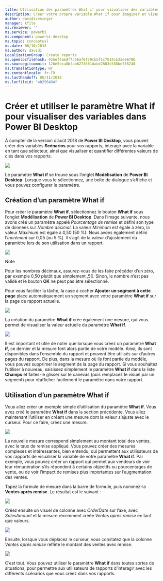 ```yaml
---
title: Utilisation des paramètres What if pour visualiser des variables dans Power BI Desktop
description: Créer votre propre variable What if pour imaginer et visualiser des variables dans les rapports Power BI
author: davidiseminger
manager: kfile
ms.reviewer: ''
ms.service: powerbi
ms.component: powerbi-desktop
ms.topic: conceptual
ms.date: 08/10/2018
ms.author: davidi
LocalizationGroup: Create reports
ms.openlocfilehash: 926ef4aedf7c56af6f79cbbf1c7810cb3aee670b
ms.sourcegitcommit: 126e5eca8bfab6273581dabd7603df88be755240
ms.translationtype: HT
ms.contentlocale: fr-FR
ms.lasthandoff: 08/11/2018
ms.locfileid: "40256404"
---
```

# <a name="create-and-use-a-what-if-parameter-to-visualize-variables-in-power-bi-desktop"></a>Créer et utiliser le paramètre What if pour visualiser des variables dans Power BI Desktop
À compter de la version d’août 2018 de **Power BI Desktop**, vous pouvez créer des variables **Scénarios** pour vos rapports, interagir avec la variable en tant que sélecteur, ainsi que visualiser et quantifier différentes valeurs de clés dans vos rapports.

![](media/desktop-what-if/what-if_01.png)

Le paramètre **What if** se trouve sous l’onglet **Modélisation** de **Power BI Desktop**. Lorsque vous le sélectionnez, une boîte de dialogue s’affiche et vous pouvez configurer le paramètre.

## <a name="creating-a-what-if-parameter"></a>Création d’un paramètre What if
Pour créer le paramètre **What if**, sélectionnez le bouton **What if** sous l’onglet **Modélisation** de **Power BI Desktop**. Dans l’image suivante, nous avons créé un paramètre appelé *Pourcentage de remise* et défini son type de données sur *Nombre décimal*. La valeur *Minimum* est égale à zéro, la valeur *Maximum* est égale à 0,50 (50 %). Nous avons également défini l’*Incrément* sur 0,05 (ou 5 %). Il s’agit de la valeur d’ajustement du paramètre lors de son utilisation dans un rapport.

![](media/desktop-what-if/what-if_02.png)

> [!NOTE]
> Pour les nombres décimaux, assurez-vous de les faire précéder d’un zéro, par exemple 0,50 plutôt que simplement ,50. Sinon, le nombre n’est pas validé et le bouton **OK** ne peut pas être sélectionné.
> 
> 

Pour vous faciliter la tâche, la case à cocher **Ajouter un segment à cette page** place automatiquement un segment avec votre paramètre **What if** sur la page de rapport actuelle.

![](media/desktop-what-if/what-if_03.png)

La création du paramètre **What if** crée également une mesure, qui vous permet de visualiser la valeur actuelle du paramètre **What if**.

![](media/desktop-what-if/what-if_04.png)

Il est important et utile de noter que lorsque vous créez un paramètre **What if**, ce dernier et la mesure font alors partie de votre modèle. Ainsi, ils sont disponibles dans l’ensemble du rapport et peuvent être utilisés sur d’autres pages du rapport. De plus, dans la mesure où ils font partie du modèle, vous pouvez supprimer le segment de la page du rapport. Si vous souhaitez l’utiliser à nouveau, saisissez simplement le paramètre **What if** dans la liste **Champs** et faites-le glisser sur le canevas (puis remplacez le visuel par un segment) pour réafficher facilement le paramètre dans votre rapport.

## <a name="using-a-what-if-parameter"></a>Utilisation d’un paramètre What if
Vous allez créer un exemple simple d’utilisation du paramètre **What if**. Vous avez créé le paramètre **What if** dans la section précédente. Vous allez maintenant l’utiliser en créant une mesure dont la valeur s’ajuste avec le curseur. Pour ce faire, créez une mesure.

![](media/desktop-what-if/what-if_05.png)

La nouvelle mesure correspond simplement au montant total des ventes, avec le taux de remise appliqué. Vous pouvez créer des mesures complexes et intéressantes, bien entendu, qui permettent aux utilisateurs de vos rapports de visualiser la variable de votre paramètre **What if**. Par exemple, vous pouvez créer un rapport qui permet aux vendeurs de voir leur rémunération s’ils répondent à certains objectifs ou pourcentages de vente, ou de voir l’impact de remises plus importantes sur l’augmentation des ventes.

Tapez la formule de mesure dans la barre de formule, puis nommez-la **Ventes après remise**. Le résultat est le suivant :

![](media/desktop-what-if/what-if_06.png)

Créez ensuite un visuel de colonne avec *OrderDate* sur l’axe, avec *SalesAmount* et la mesure récemment créée *Ventes après remise* en tant que valeurs.

![](media/desktop-what-if/what-if_07.png)

Ensuite, lorsque vous déplacez le curseur, vous constatez que la colonne *Ventes après remise* reflète le montant des ventes avec remise.

![](media/desktop-what-if/what-if_08.png)

C’est tout. Vous pouvez utiliser le paramètre **What if** dans toutes sortes de situations, pour permettre aux utilisateurs de rapports d’interagir avec les différents scénarios que vous créez dans vos rapports.

